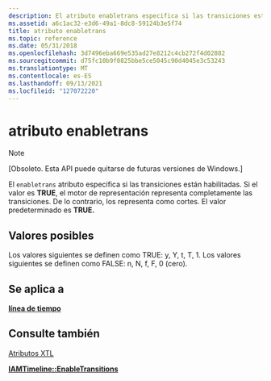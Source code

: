 ```yaml
---
description: El atributo enabletrans especifica si las transiciones están habilitadas. Si el valor es TRUE, el motor de representación representa completamente las transiciones. De lo contrario, los representa como cortes. El valor predeterminado es TRUE.
ms.assetid: a6c1ac32-e3d6-49a1-8dc8-59124b3e5f74
title: atributo enabletrans
ms.topic: reference
ms.date: 05/31/2018
ms.openlocfilehash: 3d7496eba669e535ad27e8212c4cb272f4d02882
ms.sourcegitcommit: d75fc10b9f0825bbe5ce5045c90d4045e3c53243
ms.translationtype: MT
ms.contentlocale: es-ES
ms.lasthandoff: 09/13/2021
ms.locfileid: "127072220"
---
```

# <a name="enabletrans-attribute"></a>atributo enabletrans

> [!Note]  
> \[Obsoleto. Esta API puede quitarse de futuras versiones de Windows.\]

 

El `enabletrans` atributo especifica si las transiciones están habilitadas. Si el valor es **TRUE**, el motor de representación representa completamente las transiciones. De lo contrario, los representa como cortes. El valor predeterminado es **TRUE.**

## <a name="possible-values"></a>Valores posibles

Los valores siguientes se definen como TRUE: y, Y, t, T, 1. Los valores siguientes se definen como FALSE: n, N, f, F, 0 (cero).

## <a name="applies-to"></a>Se aplica a

[**línea de tiempo**](timeline-element.md)

## <a name="see-also"></a>Consulte también

<dl> <dt>

[Atributos XTL](xtl-attributes.md)
</dt> <dt>

[**IAMTimeline::EnableTransitions**](iamtimeline-enabletransitions.md)
</dt> </dl>

 

 



